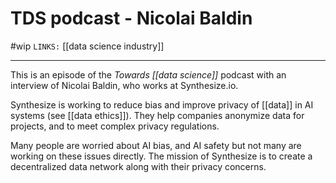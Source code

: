 # TDS podcast - Nicolai Baldin
#wip
`LINKS:` [[data science industry]]

---
This is an episode of the *Towards [[data science]]* podcast with an interview of Nicolai Baldin, who works at Synthesize.io.

Synthesize is working to reduce bias and improve privacy of [[data]] in AI systems (see [[data ethics]]). They help companies anonymize data for projects, and to meet complex privacy regulations. 

Many people are worried about AI bias, and AI safety but not many are working on these issues directly. The mission of Synthesize is to create a decentralized data network along with their privacy concerns.